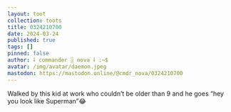 ```yaml
---
layout: toot
collection: toots
title: 0324210700
date: 2024-03-24
published: true
tags: []
pinned: false
author: ⸸ commander ░ nova ⸸ :~$
avatar: /img/avatar/daemon.jpeg
mastodon: https://mastodon.online/@cmdr_nova/0324210700
---
```


Walked by this kid at work who couldn’t be older than 9 and he goes “hey you look like Superman”😂

